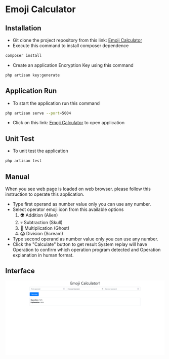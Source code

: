 # Emoji Calculator

## Installation
- Git clone the project repository from this link: [Emoji Calculator](https://github.com/mah-shamim/emoji-calculator.git)
- Execute this  command to install composer dependence
```bash
composer install
```
- Create an application Encryption Key using this command
```bash
php artisan key:generate
```

## Application Run
- To start the application run this command
```bash
php artisan serve --port=5004
```
- Click on this link: [Emoji Calculator](http://127.0.0.1:5004) to open application

## Unit Test
- To unit test the application
```bash
php artisan test
```

## Manual
When you see web page is loaded on web browser. please follow this instruction to operate this application.
- Type first operand as number value only you can use any number.
- Select operator emoji icon from this available options
    1. 👽 Addition (Alien)
    2. 💀 Subtraction (Skull)
    3. 👻 Multiplication (Ghost)
    4. 😱 Division (Scream)
- Type second operand as number value only you can use any number.
- Click the "Calculate" button to get result
  System replay will have Operation to confirm which operation program
  detected and Operation explanation in human format.

## Interface
![Emoji Calculator](emoji-calculator.png)
